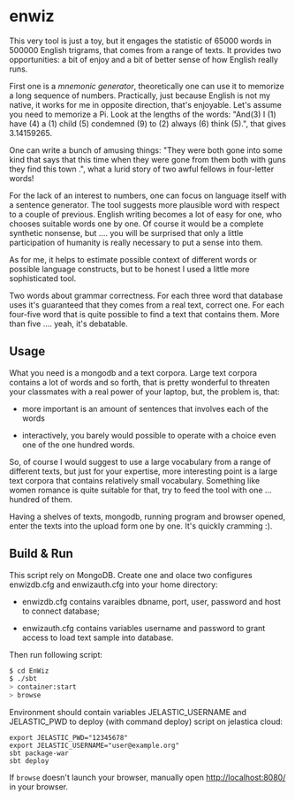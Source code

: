 enwiz
=====


This very tool is just a toy, but it engages the statistic of 65000 words in 500000 English trigrams, that comes from a range of texts. It provides two opportunities: a bit of enjoy and a bit of better sense of how English really runs.

First one is a *mnemonic generator*, theoretically one can use it to memorize a long sequence of numbers. Practically, just because English is not my native, it works for me in opposite direction, that's enjoyable. Let's assume you need to memorize a Pi. Look at the lengths of the words: "And(3) I (1) have (4) a (1) child (5) condemned (9) to (2) always (6) think (5).", that gives 3.14159265.

One can write a bunch of amusing things: "They were both gone into some kind that says that this time when they were gone from them both with guns they find this town .", what a lurid story of two awful fellows in four-letter words!

For the lack of an interest to numbers, one can focus on language itself with a sentence generator. The tool suggests more plausible word with respect to a couple of previous. English writing becomes a lot of easy for one, who chooses suitable words one by one. Of course it would be a complete synthetic nonsense, but .... you will be surprised that only a little participation of humanity is really necessary to put a sense into them.

As for me, it helps to estimate possible context of different words or possible language constructs, but to be honest I used a little more sophisticated tool.

Two words about grammar correctness. For each three word that database uses it's guaranteed that they comes from a real text, correct one. For each four-five word that is quite possible to find a text that contains them. More than five .... yeah, it's debatable.

Usage
-------------
What you need is a mongodb and a text corpora. Large text corpora contains a lot of words and so forth, that 
is pretty wonderful to threaten your classmates with a real power of your laptop, but, the problem is, that:

 - more important is an amount of sentences that involves each of the words

 - interactively, you barely would possible to operate with a choice even one of the one hundred words.

So, of course I would suggest to use a large vocabulary from a range of different texts, but just for your expertise, more interesting point is a large text corpora that contains relatively small vocabulary. Something like women romance is quite suitable for that, try to feed the tool with one ... hundred of them.

Having a shelves of texts, mongodb, running program and browser opened, enter the texts into the upload form one by one. It's quickly cramming :).

Build & Run
-------------------
This script rely on MongoDB. Create one and olace two configures
enwizdb.cfg and enwizauth.cfg into your home directory:

 - enwizdb.cfg contains varaibles dbname, port, user, password and host to connect
   database;

 - enwizauth.cfg contains variables username and password to grant access to load 
   text sample into database.

Then run following script: 

```sh
$ cd EnWiz
$ ./sbt
> container:start
> browse
```

Environment should contain variables JELASTIC_USERNAME and JELASTIC_PWD to deploy (with command deploy) 
script on jelastica cloud:

```
export JELASTIC_PWD="12345678"
export JELASTIC_USERNAME="user@example.org"
sbt package-war
sbt deploy
```

If `browse` doesn't launch your browser, manually open [http://localhost:8080/](http://localhost:8080/) in your browser.
